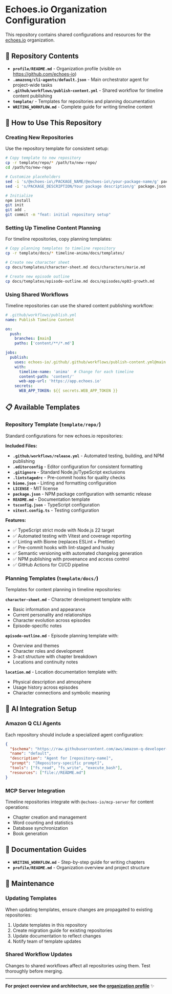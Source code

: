 # Echoes.io Organization Configuration

This repository contains shared configurations and resources for the [echoes.io](https://github.com/echoes-io) organization.

## 📁 Repository Contents

- **`profile/README.md`** - Organization profile (visible on https://github.com/echoes-io)
- **`.amazonq/cli-agents/default.json`** - Main orchestrator agent for project-wide tasks
- **`.github/workflows/publish-content.yml`** - Shared workflow for timeline content publishing
- **`template/`** - Templates for repositories and planning documentation
- **`WRITING_WORKFLOW.md`** - Complete guide for writing timeline content

## 🚀 How to Use This Repository

### Creating New Repositories

Use the repository template for consistent setup:

```bash
# Copy template to new repository
cp -r template/repo/* /path/to/new-repo/
cd /path/to/new-repo

# Customize placeholders
sed -i 's/@echoes-io\/PACKAGE_NAME/@echoes-io\/your-package-name/g' package.json README.md
sed -i 's/PACKAGE_DESCRIPTION/Your package description/g' package.json README.md

# Initialize
npm install
git init
git add .
git commit -m "feat: initial repository setup"
```

### Setting Up Timeline Content Planning

For timeline repositories, copy planning templates:

```bash
# Copy planning templates to timeline repository
cp -r template/docs/* timeline-anima/docs/templates/

# Create new character sheet
cp docs/templates/character-sheet.md docs/characters/marie.md

# Create new episode outline  
cp docs/templates/episode-outline.md docs/episodes/ep03-growth.md
```

### Using Shared Workflows

Timeline repositories can use the shared content publishing workflow:

```yaml
# .github/workflows/publish.yml
name: Publish Timeline Content

on:
  push:
    branches: [main]
    paths: ['content/**/*.md']

jobs:
  publish:
    uses: echoes-io/.github/.github/workflows/publish-content.yml@main
    with:
      timeline-name: 'anima'  # Change for each timeline
      content-path: 'content/'
      web-app-url: 'https://app.echoes.io'
    secrets:
      WEB_APP_TOKEN: ${{ secrets.WEB_APP_TOKEN }}
```

## 📋 Available Templates

### Repository Template (`template/repo/`)

Standard configurations for new echoes.io repositories:

**Included Files:**
- **`.github/workflows/release.yml`** - Automated testing, building, and NPM publishing
- **`.editorconfig`** - Editor configuration for consistent formatting
- **`.gitignore`** - Standard Node.js/TypeScript exclusions
- **`.lintstagedrc`** - Pre-commit hooks for quality checks
- **`biome.json`** - Linting and formatting configuration
- **`LICENSE`** - MIT license
- **`package.json`** - NPM package configuration with semantic release
- **`README.md`** - Documentation template
- **`tsconfig.json`** - TypeScript configuration
- **`vitest.config.ts`** - Testing configuration

**Features:**
- ✅ TypeScript strict mode with Node.js 22 target  
- ✅ Automated testing with Vitest and coverage reporting  
- ✅ Linting with Biome (replaces ESLint + Prettier)  
- ✅ Pre-commit hooks with lint-staged and husky  
- ✅ Semantic versioning with automated changelog generation  
- ✅ NPM publishing with provenance and access control  
- ✅ GitHub Actions for CI/CD pipeline  

### Planning Templates (`template/docs/`)

Templates for content planning in timeline repositories:

**`character-sheet.md`** - Character development template with:
- Basic information and appearance
- Current personality and relationships  
- Character evolution across episodes
- Episode-specific notes

**`episode-outline.md`** - Episode planning template with:
- Overview and themes
- Character roles and development
- 3-act structure with chapter breakdown
- Locations and continuity notes

**`location.md`** - Location documentation template with:
- Physical description and atmosphere
- Usage history across episodes
- Character connections and symbolic meaning

## 🤖 AI Integration Setup

### Amazon Q CLI Agents

Each repository should include a specialized agent configuration:

```json
{
  "$schema": "https://raw.githubusercontent.com/aws/amazon-q-developer-cli/refs/heads/main/schemas/agent-v1.json",
  "name": "default",
  "description": "Agent for [repository-name]",
  "prompt": "[Repository-specific prompt]",
  "tools": ["fs_read", "fs_write", "execute_bash"],
  "resources": ["file://README.md"]
}
```

### MCP Server Integration

Timeline repositories integrate with `@echoes-io/mcp-server` for content operations:
- Chapter creation and management
- Word counting and statistics
- Database synchronization
- Book generation

## 📖 Documentation Guides

- **`WRITING_WORKFLOW.md`** - Step-by-step guide for writing chapters
- **`profile/README.md`** - Organization overview and project structure

## 🔧 Maintenance

### Updating Templates

When updating templates, ensure changes are propagated to existing repositories:

1. Update templates in this repository
2. Create migration guide for existing repositories
3. Update documentation to reflect changes
4. Notify team of template updates

### Shared Workflow Updates

Changes to shared workflows affect all repositories using them. Test thoroughly before merging.

---

**For project overview and architecture, see the [organization profile](profile/README.md)** ✨
